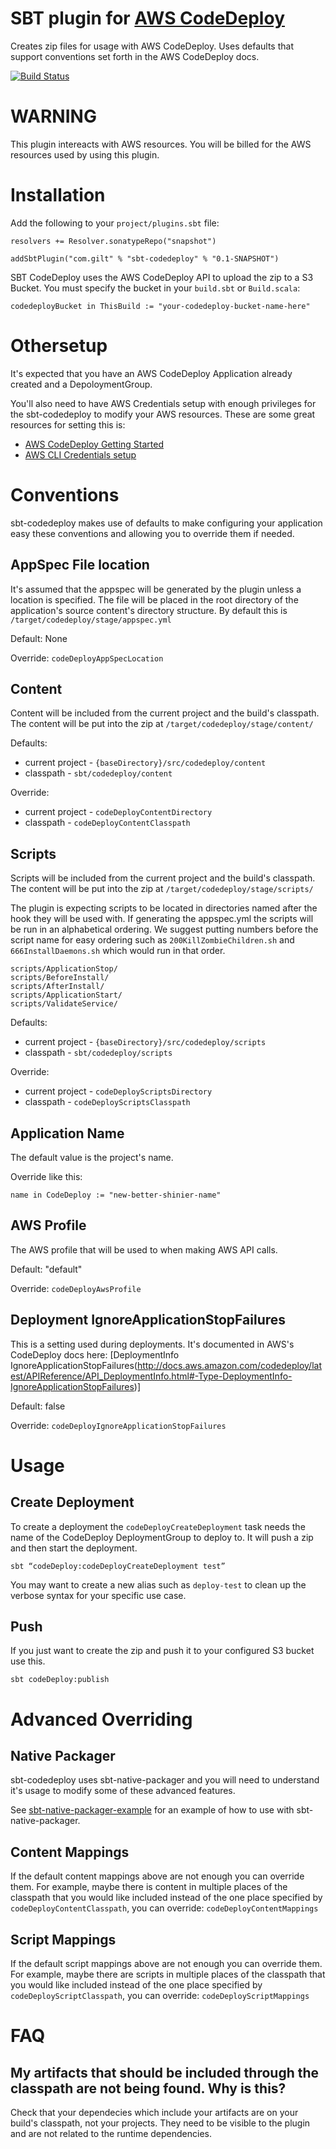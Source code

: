# SBT plugin for [AWS CodeDeploy](http://aws.amazon.com/codedeploy/)

Creates zip files for usage with AWS CodeDeploy. Uses defaults that support conventions set forth in the AWS CodeDeploy docs.

[![Build Status](https://travis-ci.org/gilt/sbt-codedeploy.png?branch=master)](https://travis-ci.org/gilt/sbt-codedeploy)

# WARNING
This plugin intereacts with AWS resources. You will be billed for the AWS resources used by using this plugin. 

# Installation

Add the following to your `project/plugins.sbt` file:

    resolvers += Resolver.sonatypeRepo("snapshot")

    addSbtPlugin("com.gilt" % "sbt-codedeploy" % "0.1-SNAPSHOT")

SBT CodeDeploy uses the AWS CodeDeploy API to upload the zip to a S3 Bucket. You must specify the bucket in your `build.sbt` or `Build.scala`:

    codedeployBucket in ThisBuild := "your-codedeploy-bucket-name-here"

# Othersetup

It's expected that you have an AWS CodeDeploy Application already created and a DepoloymentGroup.

You'll also need to have AWS Credentials setup with enough privileges for the sbt-codedeploy to modify your AWS resources. These are some great resources for setting this is:
- [AWS CodeDeploy Getting Started](http://docs.aws.amazon.com/codedeploy/latest/userguide/getting-started-setup.html)
- [AWS CLI Credentials setup](http://docs.aws.amazon.com/cli/latest/userguide/cli-chap-getting-started.html)

# Conventions

sbt-codedeploy makes use of defaults to make configuring your application easy these conventions and allowing you to override them if needed.

## AppSpec File location

It's assumed that the appspec will be generated by the plugin unless a location is specified. The file will be placed in the root directory of the application's source content's directory structure. By default this is `/target/codedeploy/stage/appspec.yml`

Default: None

Override: `codeDeployAppSpecLocation`

## Content

Content will be included from the current project and the build's classpath. The content will be put into the zip at `/target/codedeploy/stage/content/`

Defaults:

- current project - `{baseDirectory}/src/codedeploy/content`
- classpath - `sbt/codedeploy/content`

Override:

- current project - `codeDeployContentDirectory`
- classpath - `codeDeployContentClasspath`

## Scripts

Scripts will be included from the current project and the build's classpath. The content will be put into the zip at `/target/codedeploy/stage/scripts/`

The plugin is expecting scripts to be located in directories named after the hook they will be used with. If generating the appspec.yml the scripts will be run in an alphabetical ordering. We suggest putting numbers before the script name for easy ordering such as `200KillZombieChildren.sh` and `666InstallDaemons.sh` which would run in that order.

    scripts/ApplicationStop/
    scripts/BeforeInstall/
    scripts/AfterInstall/
    scripts/ApplicationStart/
    scripts/ValidateService/

Defaults:

- current project - `{baseDirectory}/src/codedeploy/scripts`
- classpath - `sbt/codedeploy/scripts`

Override:

- current project - `codeDeployScriptsDirectory`
- classpath - `codeDeployScriptsClasspath`

## Application Name

The default value is the project's name.

Override like this:

    name in CodeDeploy := "new-better-shinier-name"

## AWS Profile

The AWS profile that will be used to when making AWS API calls.

Default: "default"

Override: `codeDeployAwsProfile`

## Deployment IgnoreApplicationStopFailures

This is a setting used during deployments. It's documented in AWS's CodeDeploy docs here: [DeploymentInfo IgnoreApplicationStopFailures(http://docs.aws.amazon.com/codedeploy/latest/APIReference/API_DeploymentInfo.html#-Type-DeploymentInfo-IgnoreApplicationStopFailures)]

Default: false

Override: `codeDeployIgnoreApplicationStopFailures`

# Usage

## Create Deployment

To create a deployment the `codeDeployCreateDeployment` task needs the name of the CodeDeploy DeploymentGroup to deploy to. It will push a zip and then start the deployment.

    sbt “codeDeploy:codeDeployCreateDeployment test”

You may want to create a new alias such as `deploy-test` to clean up the verbose syntax for your specific use case.

## Push

If you just want to create the zip and push it to your configured S3 bucket use this.

    sbt codeDeploy:publish

# Advanced Overriding

## Native Packager

sbt-codedeploy uses sbt-native-packager and you will need to understand it's usage to modify some of these advanced features.

See [sbt-native-packager-example](sbt-native-packager-example/README.md) for an example of how to use with sbt-native-packager.

## Content Mappings

If the default content mappings above are not enough you can override them. For example, maybe there is content in multiple places of the classpath that you would like included instead of the one place specified by `codeDeployContentClasspath`, you can override: `codeDeployContentMappings`

## Script Mappings

If the default script mappings above are not enough you can override them. For example, maybe there are scripts in multiple places of the classpath that you would like included instead of the one place specified by `codeDeployScriptClasspath`, you can override: `codeDeployScriptMappings`

# FAQ

## My artifacts that should be included through the classpath are not being found. Why is this?

Check that your dependecies which include your artifacts are on your build's classpath, not your projects. They need to be visible to the plugin and are not related to the runtime dependencies.